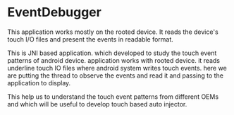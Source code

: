 # EventDebugger
This application works mostly on the rooted device. It reads the device's touch I/O files and present the events in readable format.

This is JNI based application. which developed to study the touch event patterns of android device.
application works with rooted device. it reads underline touch IO files where android system writes touch events.
here we are putting the thread to observe the events and read it and passing to the application to display.

This help us to understand the touch event patterns from different OEMs and which will be useful to develop touch based auto injector.
